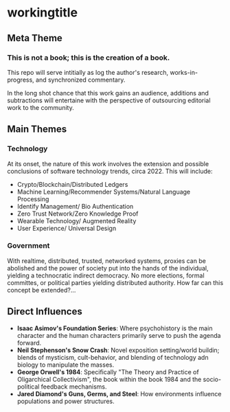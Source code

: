 # workingtitle
## Meta Theme
### This is not a book; this is the creation of a book.
This repo will serve intitially as log the author's research, works-in-progress, and synchronized commentary.

In the long shot chance that this work gains an audience, additions and subtractions will entertaine with the perspective of outsourcing editorial work to the community.

## Main Themes

### Technology
At its onset, the nature of this work involves the extension and possible conclusions of software technology trends, circa 2022. This will include:
- Crypto/Blockchain/Distributed Ledgers
- Machine Learning/Recommender Systems/Natural Language Processing
- Identify Management/ Bio Authentication
- Zero Trust Network/Zero Knowledge Proof
- Wearable Technology/ Augmented Reality
- User Experience/ Universal Design

### Government
With realtime, distributed, trusted, networked systems, proxies can be abolished and the power of society put into the hands of the individual, yielding a technocratic indirect democracy. No more elections, formal committes, or political parties yielding distributed authority. How far can this concept be extended?...


## Direct Influences
- <b> Isaac Asimov's Foundation Series</b>: Where psychohistory is the main character and the human characters primarily serve to push the agenda forward.
- <b> Neil Stephenson's Snow Crash</b>: Novel exposition setting/world buildin; blends of mysticism, cult-behavior, and blending of technology adn biology to manipulate the masses.
- <b> George Orwell's 1984</b>: Specifically "The Theory and Practice of Oligarchical Collectivism", the book within the book 1984 and the socio-political feedback mechanisms.
- <b> Jared Diamond's Guns, Germs, and Steel</b>: How environments influence populations and power structures.